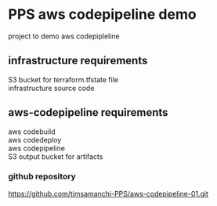 # PPS aws codepipeline demo
project to demo aws codepipleline 

## infrastructure requirements
S3 bucket for terraform.tfstate file  
infrastructure source code 

## aws-codepipeline requirements
aws codebuild  
aws codedeploy  
aws codepipeline  
S3 output bucket for artifacts  

### github repository
https://github.com/timsamanchi-PPS/aws-codepipeline-01.git

